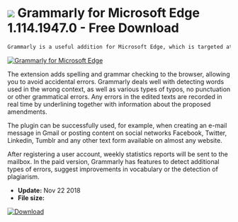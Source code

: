 # ![](https://cdn.softexe.net/static/icon/3/grammarly-dla-microsoft-edge-9567.png) Grammarly for Microsoft Edge 1.114.1947.0 - Free Download

```sh
Grammarly is a useful addition for Microsoft Edge, which is targeted at people publishing various types of texts on the Internet in English.
```
[![Grammarly for Microsoft Edge](https://gallery.dpcdn.pl/imgc/Tools/80693/g_-_420x350_1.5_-_x020f5d88-517f-4387-b65b-e4c1ad38705b.png)](https://softexe.net/win/internet/browser-add-ons/grammarly-for-microsoft-edge:aefg.html)

The extension adds spelling and grammar checking to the browser, allowing you to avoid accidental errors. Grammarly deals well with detecting words used in the wrong context, as well as various types of typos, no punctuation or other grammatical errors. Any errors in the edited texts are recorded in real time by underlining together with information about the proposed amendments.
 
 The plugin can be successfully used, for example, when creating an e-mail message in Gmail or posting content on social networks Facebook, Twitter, Linkedin, Tumblr and any other text form available on almost any website.
 
 After registering a user account, weekly statistics reports will be sent to the mailbox. In the paid version, Grammarly has features to detect additional types of errors, suggest improvements in vocabulary or the detection of plagiarism.


- **Update:** Nov 22 2018
- **File size:** 

[![Download](https://cdn.softexe.net/static/img/download.png)](https://softexe.net/win/internet/browser-add-ons/grammarly-for-microsoft-edge:aefg.html)

